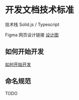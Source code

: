 # 开发文档技术标准

技术栈
Solid.js / Typescript

Figma 网页设计链接
[设计图](https://www.figma.com/design/ysKf14Y5OZthgVaGdN6QGn/%E8%BD%A6%E4%B8%87%E4%BA%91%E5%8E%9F%E5%9E%8B?node-id=0-1&t=4cU7bMs5smxjJ77G-1)

## 如何开始开发

[如何开始开发](doc/如何开始开发.md)

## 命名规范

TODO
